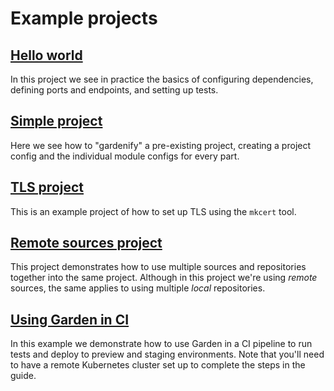 # Example projects

## [Hello world](./hello-world.md)

In this project we see in practice the basics of configuring dependencies, defining ports and endpoints, and setting up tests.

## [Simple project](./simple-project.md)

Here we see how to "gardenify" a pre-existing project, creating a project config and the individual module configs for every part.

## [TLS project](./tls-project.md)

This is an example project of how to set up TLS using the `mkcert` tool.

## [Remote sources project](./remote-sources.md)

This project demonstrates how to use multiple sources and repositories together into the same project. Although in this project we're using _remote_ sources, the same applies to using multiple _local_ repositories.

## [Using Garden in CI](./using-garden-in-ci.md)

In this example we demonstrate how to use Garden in a CI pipeline to run tests and deploy to preview and staging environments. Note that you'll need to have a remote Kubernetes cluster set up to complete the steps in the guide.

